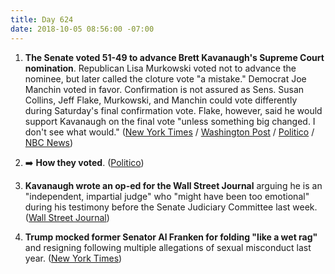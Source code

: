 ```yaml
---
title: Day 624
date: 2018-10-05 08:56:00 -07:00
---
```


1. **The Senate voted 51-49 to advance Brett Kavanaugh's Supreme Court nomination**. Republican Lisa Murkowski voted not to advance the nominee, but later called the cloture vote "a mistake." Democrat Joe Manchin voted in favor. Confirmation is not assured as Sens. Susan Collins, Jeff Flake, Murkowski, and Manchin could vote differently during Saturday's final confirmation vote. Flake, however, said he would support Kavanaugh on the final vote "unless something big changed. I don't see what would." ([New York Times](https://www.nytimes.com/2018/10/05/us/politics/brett-kavanaugh-vote-confirmed.html) / [Washington Post](https://www.washingtonpost.com/politics/kavanaugh-vote-hours-before-a-key-test-grassley-says-he-doesnt-know-how-it-will-go/2018/10/05/a71d92ba-c886-11e8-b1ed-1d2d65b86d0c_story.html) / [Politico](https://www.politico.com/story/2018/10/05/kavanaugh-votes-confirmed-872713) / [NBC News](https://www.nbcnews.com/politics/congress/senate-take-critical-procedural-vote-kavanaugh-friday-n917036))

2. ➡️ **How they voted**. ([Politico](https://www.politico.com/interactives/2018/brett-kavanaugh-senate-cloture-vote-count/))

3. **Kavanaugh wrote an op-ed for the Wall Street Journal** arguing he is an "independent, impartial judge" who "might have been too emotional" during his testimony before the Senate Judiciary Committee last week. ([Wall Street Journal](https://www.wsj.com/articles/i-am-an-independent-impartial-judge-1538695822))

4. **Trump mocked former Senator Al Franken for folding "like a wet rag"** and resigning following multiple allegations of sexual misconduct last year. ([New York Times](https://www.nytimes.com/2018/10/04/us/politics/trump-al-franken-minnesota.html))
